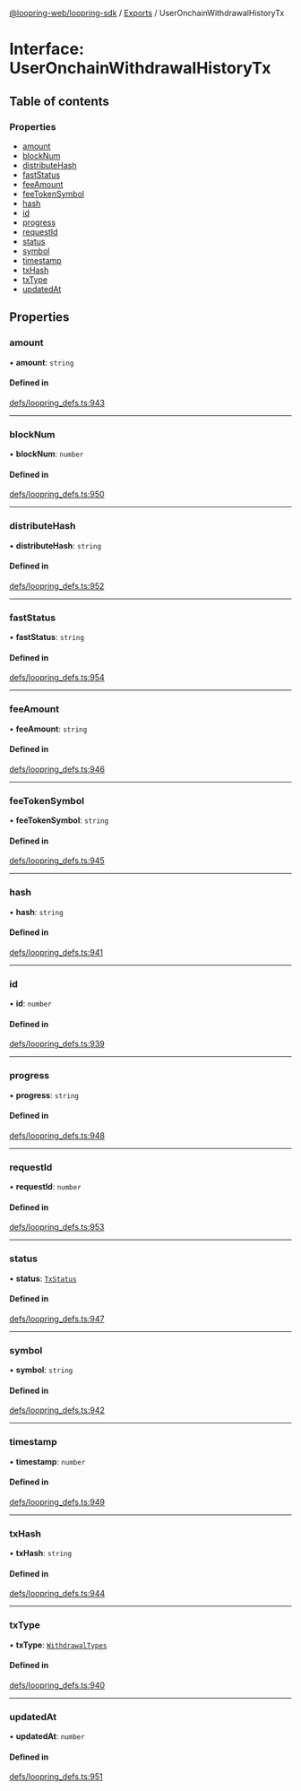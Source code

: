 [@loopring-web/loopring-sdk](../README.md) / [Exports](../modules.md) / UserOnchainWithdrawalHistoryTx

# Interface: UserOnchainWithdrawalHistoryTx

## Table of contents

### Properties

- [amount](UserOnchainWithdrawalHistoryTx.md#amount)
- [blockNum](UserOnchainWithdrawalHistoryTx.md#blocknum)
- [distributeHash](UserOnchainWithdrawalHistoryTx.md#distributehash)
- [fastStatus](UserOnchainWithdrawalHistoryTx.md#faststatus)
- [feeAmount](UserOnchainWithdrawalHistoryTx.md#feeamount)
- [feeTokenSymbol](UserOnchainWithdrawalHistoryTx.md#feetokensymbol)
- [hash](UserOnchainWithdrawalHistoryTx.md#hash)
- [id](UserOnchainWithdrawalHistoryTx.md#id)
- [progress](UserOnchainWithdrawalHistoryTx.md#progress)
- [requestId](UserOnchainWithdrawalHistoryTx.md#requestid)
- [status](UserOnchainWithdrawalHistoryTx.md#status)
- [symbol](UserOnchainWithdrawalHistoryTx.md#symbol)
- [timestamp](UserOnchainWithdrawalHistoryTx.md#timestamp)
- [txHash](UserOnchainWithdrawalHistoryTx.md#txhash)
- [txType](UserOnchainWithdrawalHistoryTx.md#txtype)
- [updatedAt](UserOnchainWithdrawalHistoryTx.md#updatedat)

## Properties

### amount

• **amount**: `string`

#### Defined in

[defs/loopring_defs.ts:943](https://github.com/Loopring/loopring_sdk/blob/31d2a2e/src/defs/loopring_defs.ts#L943)

___

### blockNum

• **blockNum**: `number`

#### Defined in

[defs/loopring_defs.ts:950](https://github.com/Loopring/loopring_sdk/blob/31d2a2e/src/defs/loopring_defs.ts#L950)

___

### distributeHash

• **distributeHash**: `string`

#### Defined in

[defs/loopring_defs.ts:952](https://github.com/Loopring/loopring_sdk/blob/31d2a2e/src/defs/loopring_defs.ts#L952)

___

### fastStatus

• **fastStatus**: `string`

#### Defined in

[defs/loopring_defs.ts:954](https://github.com/Loopring/loopring_sdk/blob/31d2a2e/src/defs/loopring_defs.ts#L954)

___

### feeAmount

• **feeAmount**: `string`

#### Defined in

[defs/loopring_defs.ts:946](https://github.com/Loopring/loopring_sdk/blob/31d2a2e/src/defs/loopring_defs.ts#L946)

___

### feeTokenSymbol

• **feeTokenSymbol**: `string`

#### Defined in

[defs/loopring_defs.ts:945](https://github.com/Loopring/loopring_sdk/blob/31d2a2e/src/defs/loopring_defs.ts#L945)

___

### hash

• **hash**: `string`

#### Defined in

[defs/loopring_defs.ts:941](https://github.com/Loopring/loopring_sdk/blob/31d2a2e/src/defs/loopring_defs.ts#L941)

___

### id

• **id**: `number`

#### Defined in

[defs/loopring_defs.ts:939](https://github.com/Loopring/loopring_sdk/blob/31d2a2e/src/defs/loopring_defs.ts#L939)

___

### progress

• **progress**: `string`

#### Defined in

[defs/loopring_defs.ts:948](https://github.com/Loopring/loopring_sdk/blob/31d2a2e/src/defs/loopring_defs.ts#L948)

___

### requestId

• **requestId**: `number`

#### Defined in

[defs/loopring_defs.ts:953](https://github.com/Loopring/loopring_sdk/blob/31d2a2e/src/defs/loopring_defs.ts#L953)

___

### status

• **status**: [`TxStatus`](../enums/TxStatus.md)

#### Defined in

[defs/loopring_defs.ts:947](https://github.com/Loopring/loopring_sdk/blob/31d2a2e/src/defs/loopring_defs.ts#L947)

___

### symbol

• **symbol**: `string`

#### Defined in

[defs/loopring_defs.ts:942](https://github.com/Loopring/loopring_sdk/blob/31d2a2e/src/defs/loopring_defs.ts#L942)

___

### timestamp

• **timestamp**: `number`

#### Defined in

[defs/loopring_defs.ts:949](https://github.com/Loopring/loopring_sdk/blob/31d2a2e/src/defs/loopring_defs.ts#L949)

___

### txHash

• **txHash**: `string`

#### Defined in

[defs/loopring_defs.ts:944](https://github.com/Loopring/loopring_sdk/blob/31d2a2e/src/defs/loopring_defs.ts#L944)

___

### txType

• **txType**: [`WithdrawalTypes`](../enums/WithdrawalTypes.md)

#### Defined in

[defs/loopring_defs.ts:940](https://github.com/Loopring/loopring_sdk/blob/31d2a2e/src/defs/loopring_defs.ts#L940)

___

### updatedAt

• **updatedAt**: `number`

#### Defined in

[defs/loopring_defs.ts:951](https://github.com/Loopring/loopring_sdk/blob/31d2a2e/src/defs/loopring_defs.ts#L951)
